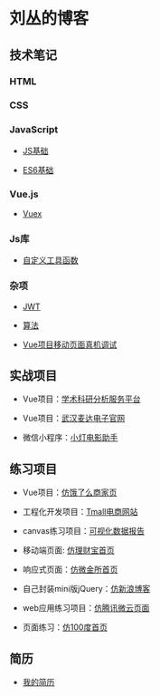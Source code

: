 ﻿# 刘丛的博客

## 技术笔记

### HTML

### CSS

### JavaScript

+ [JS基础](https://github.com/LeoCharles/fe-note/blob/master/JavaScript/JS%E5%9F%BA%E7%A1%80.md)

+ [ES6基础](https://github.com/LeoCharles/fe-note/blob/master/JavaScript/ES6%E5%9F%BA%E7%A1%80.md)

### Vue.js
  
+ [Vuex](https://github.com/LeoCharles/fe-note/blob/master/Vue/vuex.md)

### Js库

+ [自定义工具函数](https://github.com/LeoCharles/fe-note/blob/master/Tool/utils.js)

### 杂项

+ [JWT](https://github.com/LeoCharles/fe-note/blob/master/Notes/JWT.md)

+ [算法](https://github.com/LeoCharles/fe-note/blob/master/Notes/%E7%AE%97%E6%B3%95.md)

+ [Vue项目移动页面真机调试](https://github.com/LeoCharles/fe-note/blob/master/Notes/Vue%E9%A1%B9%E7%9B%AE%E7%A7%BB%E5%8A%A8%E9%A1%B5%E9%9D%A2%E7%9C%9F%E6%9C%BA%E8%B0%83%E8%AF%95.md)

## 实战项目

+ Vue项目：[学术科研分析服务平台](http://swot.subject.net.cn:2221/index)

+ Vue项目：[武汉麦达电子官网](http://www.metadata.net.cn/)

+ 微信小程序：[小灯电影助手](https://github.com/LeoCharles/movie-helper)

## 练习项目

+ Vue项目：[仿饿了么商家页](https://github.com/LeoCharles/sell)

+ 工程化开发项目：[Tmall电商网站](https://github.com/LeoCharles/Tmall)

+ canvas练习项目：[可视化数据报告](https://leocharles.github.io/h5/)

+ 移动端页面: [仿理财宝首页](https://leocharles.github.io/responsiveWeb/src/)

+ 响应式页面：[仿微金所首页](https://leocharles.github.io/weijinsuo/)

+ 自己封装mini版jQuery：[仿新浪博客](https://leocharles.github.io/blog-demo/blog/index.html)

+ web应用练习项目：[仿腾讯微云页面](https://leocharles.github.io/weiyun/)

+ 页面练习：[仿100度首页](https://leocharles.github.io/100du/index.html)

## 简历

+ [我的简历](https://leocharles.github.io/resume/index.html)
